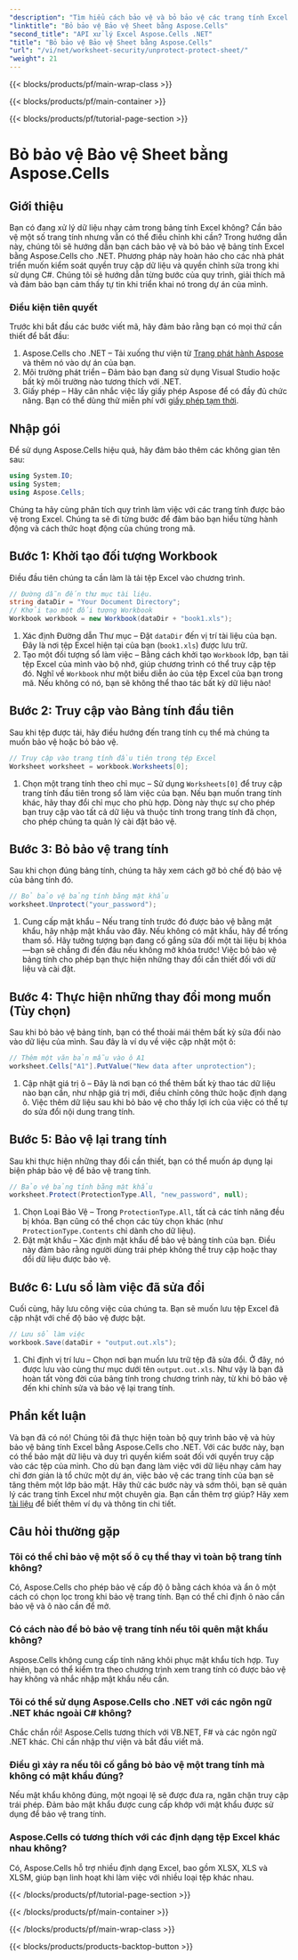 ```yaml
---
"description": "Tìm hiểu cách bảo vệ và bỏ bảo vệ các trang tính Excel trong .NET bằng Aspose.Cells. Thực hiện theo hướng dẫn từng bước này để bảo vệ các trang tính của bạn."
"linktitle": "Bỏ bảo vệ Bảo vệ Sheet bằng Aspose.Cells"
"second_title": "API xử lý Excel Aspose.Cells .NET"
"title": "Bỏ bảo vệ Bảo vệ Sheet bằng Aspose.Cells"
"url": "/vi/net/worksheet-security/unprotect-protect-sheet/"
"weight": 21
---
```


{{< blocks/products/pf/main-wrap-class >}}

{{< blocks/products/pf/main-container >}}

{{< blocks/products/pf/tutorial-page-section >}}

# Bỏ bảo vệ Bảo vệ Sheet bằng Aspose.Cells

## Giới thiệu
Bạn có đang xử lý dữ liệu nhạy cảm trong bảng tính Excel không? Cần bảo vệ một số trang tính nhưng vẫn có thể điều chỉnh khi cần? Trong hướng dẫn này, chúng tôi sẽ hướng dẫn bạn cách bảo vệ và bỏ bảo vệ bảng tính Excel bằng Aspose.Cells cho .NET. Phương pháp này hoàn hảo cho các nhà phát triển muốn kiểm soát quyền truy cập dữ liệu và quyền chỉnh sửa trong khi sử dụng C#. Chúng tôi sẽ hướng dẫn từng bước của quy trình, giải thích mã và đảm bảo bạn cảm thấy tự tin khi triển khai nó trong dự án của mình.
### Điều kiện tiên quyết
Trước khi bắt đầu các bước viết mã, hãy đảm bảo rằng bạn có mọi thứ cần thiết để bắt đầu:
1. Aspose.Cells cho .NET – Tải xuống thư viện từ [Trang phát hành Aspose](https://releases.aspose.com/cells/net/) và thêm nó vào dự án của bạn.
2. Môi trường phát triển – Đảm bảo bạn đang sử dụng Visual Studio hoặc bất kỳ môi trường nào tương thích với .NET.
3. Giấy phép – Hãy cân nhắc việc lấy giấy phép Aspose để có đầy đủ chức năng. Bạn có thể dùng thử miễn phí với [giấy phép tạm thời](https://purchase.aspose.com/temporary-license/).
## Nhập gói
Để sử dụng Aspose.Cells hiệu quả, hãy đảm bảo thêm các không gian tên sau:
```csharp
using System.IO;
using System;
using Aspose.Cells;
```
Chúng ta hãy cùng phân tích quy trình làm việc với các trang tính được bảo vệ trong Excel. Chúng ta sẽ đi từng bước để đảm bảo bạn hiểu từng hành động và cách thức hoạt động của chúng trong mã.
## Bước 1: Khởi tạo đối tượng Workbook
Điều đầu tiên chúng ta cần làm là tải tệp Excel vào chương trình.
```csharp
// Đường dẫn đến thư mục tài liệu.
string dataDir = "Your Document Directory";
// Khởi tạo một đối tượng Workbook
Workbook workbook = new Workbook(dataDir + "book1.xls");
```
1. Xác định Đường dẫn Thư mục – Đặt `dataDir` đến vị trí tài liệu của bạn. Đây là nơi tệp Excel hiện tại của bạn (`book1.xls`) được lưu trữ.
2. Tạo một đối tượng sổ làm việc – Bằng cách khởi tạo `Workbook` lớp, bạn tải tệp Excel của mình vào bộ nhớ, giúp chương trình có thể truy cập tệp đó.
Nghĩ về `Workbook` như một biểu diễn ảo của tệp Excel của bạn trong mã. Nếu không có nó, bạn sẽ không thể thao tác bất kỳ dữ liệu nào!
## Bước 2: Truy cập vào Bảng tính đầu tiên
Sau khi tệp được tải, hãy điều hướng đến trang tính cụ thể mà chúng ta muốn bảo vệ hoặc bỏ bảo vệ.
```csharp
// Truy cập vào trang tính đầu tiên trong tệp Excel
Worksheet worksheet = workbook.Worksheets[0];
```
1. Chọn một trang tính theo chỉ mục – Sử dụng `Worksheets[0]` để truy cập trang tính đầu tiên trong sổ làm việc của bạn. Nếu bạn muốn trang tính khác, hãy thay đổi chỉ mục cho phù hợp.
Dòng này thực sự cho phép bạn truy cập vào tất cả dữ liệu và thuộc tính trong trang tính đã chọn, cho phép chúng ta quản lý cài đặt bảo vệ.
## Bước 3: Bỏ bảo vệ trang tính
Sau khi chọn đúng bảng tính, chúng ta hãy xem cách gỡ bỏ chế độ bảo vệ của bảng tính đó.
```csharp
// Bỏ bảo vệ bảng tính bằng mật khẩu
worksheet.Unprotect("your_password");
```
1. Cung cấp mật khẩu – Nếu trang tính trước đó được bảo vệ bằng mật khẩu, hãy nhập mật khẩu vào đây. Nếu không có mật khẩu, hãy để trống tham số.
Hãy tưởng tượng bạn đang cố gắng sửa đổi một tài liệu bị khóa—bạn sẽ chẳng đi đến đâu nếu không mở khóa trước! Việc bỏ bảo vệ bảng tính cho phép bạn thực hiện những thay đổi cần thiết đối với dữ liệu và cài đặt.
## Bước 4: Thực hiện những thay đổi mong muốn (Tùy chọn)
Sau khi bỏ bảo vệ bảng tính, bạn có thể thoải mái thêm bất kỳ sửa đổi nào vào dữ liệu của mình. Sau đây là ví dụ về việc cập nhật một ô:
```csharp
// Thêm một văn bản mẫu vào ô A1
worksheet.Cells["A1"].PutValue("New data after unprotection");
```
1. Cập nhật giá trị ô – Đây là nơi bạn có thể thêm bất kỳ thao tác dữ liệu nào bạn cần, như nhập giá trị mới, điều chỉnh công thức hoặc định dạng ô.
Việc thêm dữ liệu sau khi bỏ bảo vệ cho thấy lợi ích của việc có thể tự do sửa đổi nội dung trang tính.
## Bước 5: Bảo vệ lại trang tính
Sau khi thực hiện những thay đổi cần thiết, bạn có thể muốn áp dụng lại biện pháp bảo vệ để bảo vệ trang tính.
```csharp
// Bảo vệ bảng tính bằng mật khẩu
worksheet.Protect(ProtectionType.All, "new_password", null);
```
1. Chọn Loại Bảo Vệ – Trong `ProtectionType.All`, tất cả các tính năng đều bị khóa. Bạn cũng có thể chọn các tùy chọn khác (như `ProtectionType.Contents` chỉ dành cho dữ liệu).
2. Đặt mật khẩu – Xác định mật khẩu để bảo vệ bảng tính của bạn. Điều này đảm bảo rằng người dùng trái phép không thể truy cập hoặc thay đổi dữ liệu được bảo vệ.
## Bước 6: Lưu sổ làm việc đã sửa đổi
Cuối cùng, hãy lưu công việc của chúng ta. Bạn sẽ muốn lưu tệp Excel đã cập nhật với chế độ bảo vệ được bật.
```csharp
// Lưu sổ làm việc
workbook.Save(dataDir + "output.out.xls");
```
1. Chỉ định vị trí lưu – Chọn nơi bạn muốn lưu trữ tệp đã sửa đổi. Ở đây, nó được lưu vào cùng thư mục dưới tên `output.out.xls`.
Như vậy là bạn đã hoàn tất vòng đời của bảng tính trong chương trình này, từ khi bỏ bảo vệ đến khi chỉnh sửa và bảo vệ lại trang tính.

## Phần kết luận
Và bạn đã có nó! Chúng tôi đã thực hiện toàn bộ quy trình bảo vệ và hủy bảo vệ bảng tính Excel bằng Aspose.Cells cho .NET. Với các bước này, bạn có thể bảo mật dữ liệu và duy trì quyền kiểm soát đối với quyền truy cập vào các tệp của mình. 
Cho dù bạn đang làm việc với dữ liệu nhạy cảm hay chỉ đơn giản là tổ chức một dự án, việc bảo vệ các trang tính của bạn sẽ tăng thêm một lớp bảo mật. Hãy thử các bước này và sớm thôi, bạn sẽ quản lý các trang tính Excel như một chuyên gia. Bạn cần thêm trợ giúp? Hãy xem [tài liệu](https://reference.aspose.com/cells/net/) để biết thêm ví dụ và thông tin chi tiết.
## Câu hỏi thường gặp
### Tôi có thể chỉ bảo vệ một số ô cụ thể thay vì toàn bộ trang tính không?  
Có, Aspose.Cells cho phép bảo vệ cấp độ ô bằng cách khóa và ẩn ô một cách có chọn lọc trong khi bảo vệ trang tính. Bạn có thể chỉ định ô nào cần bảo vệ và ô nào cần để mở.
### Có cách nào để bỏ bảo vệ trang tính nếu tôi quên mật khẩu không?  
Aspose.Cells không cung cấp tính năng khôi phục mật khẩu tích hợp. Tuy nhiên, bạn có thể kiểm tra theo chương trình xem trang tính có được bảo vệ hay không và nhắc nhập mật khẩu nếu cần.
### Tôi có thể sử dụng Aspose.Cells cho .NET với các ngôn ngữ .NET khác ngoài C# không?  
Chắc chắn rồi! Aspose.Cells tương thích với VB.NET, F# và các ngôn ngữ .NET khác. Chỉ cần nhập thư viện và bắt đầu viết mã.
### Điều gì xảy ra nếu tôi cố gắng bỏ bảo vệ một trang tính mà không có mật khẩu đúng?  
Nếu mật khẩu không đúng, một ngoại lệ sẽ được đưa ra, ngăn chặn truy cập trái phép. Đảm bảo mật khẩu được cung cấp khớp với mật khẩu được sử dụng để bảo vệ trang tính.
### Aspose.Cells có tương thích với các định dạng tệp Excel khác nhau không?  
Có, Aspose.Cells hỗ trợ nhiều định dạng Excel, bao gồm XLSX, XLS và XLSM, giúp bạn linh hoạt khi làm việc với nhiều loại tệp khác nhau.


{{< /blocks/products/pf/tutorial-page-section >}}

{{< /blocks/products/pf/main-container >}}

{{< /blocks/products/pf/main-wrap-class >}}

{{< blocks/products/products-backtop-button >}}